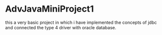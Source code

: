 # AdvJavaMiniProject1
this a very basic project in which i have implemented the concepts of jdbc and connected the type 4 driver with oracle database.
